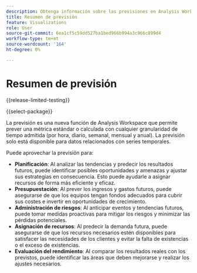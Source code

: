 ```yaml
---
description: Obtenga información sobre las previsiones en Analysis Workspace.
title: Resumen de previsión
feature: Visualizations
role: User
source-git-commit: 6ea1cf5c59dd527ba1bed966b994a3c966c899d4
workflow-type: tm+mt
source-wordcount: '164'
ht-degree: 0%

---
```


# Resumen de previsión

{{release-limited-testing}}

{{select-package}}

La previsión es una nueva función de Analysis Workspace que permite prever una métrica estándar o calculada con cualquier granularidad de tiempo admitida (por hora, diario, semanal, mensual y anual). La previsión solo está disponible para datos relacionados con series temporales.

Puede aprovechar la previsión para:

* **Planificación**: Al analizar las tendencias y predecir los resultados futuros, puede identificar posibles oportunidades y amenazas y ajustar sus estrategias en consecuencia. Esto puede ayudarle a asignar recursos de forma más eficiente y eficaz.
* **Presupuestación**: Al prever los ingresos y gastos futuros, puede asegurarse de que los equipos tengan fondos adecuados para cubrir sus costes e invertir en oportunidades de crecimiento.
* **Administración de riesgos**: Al anticipar eventos y tendencias futuros, puede tomar medidas proactivas para mitigar los riesgos y minimizar las pérdidas potenciales.
* **Asignación de recursos**: Al predecir la demanda futura, puede asegurarse de que los recursos necesarios estén disponibles para satisfacer las necesidades de los clientes y evitar la falta de existencias o el exceso de existencias.
* **Evaluación del rendimiento**: Al comparar los resultados reales con los previstos, puede identificar las áreas que deben mejorarse y realizar los ajustes necesarios.


